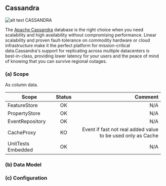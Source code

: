 
## Cassandra

![alt text](https://github.com/clun/ff4j/raw/master/ff4j-web/src/main/resources/static/db-cassandra.png "Cassandra Log") CASSANDRA

The [Apache Cassandra](target) database is the right choice when you need scalability 
and high availability without compromising performance. Linear scalability and proven 
fault-tolerance on commodity hardware or cloud infrastructure make it the perfect platform 
for mission-critical data.Cassandra's support for replicating across multiple datacenters is 
best-in-class, providing lower latency for your users and the peace of mind of knowing that 
you can survive regional outages.

### (a) Scope

As column data.

| Scope              | Status        | Comment  |
| ------------------ |:-------------:| --------:|
| FeatureStore       |       OK      |   N/A    |
| PropertyStore      |       OK      |   N/A    |
| EventRepository    |       OK      |   N/A    |
| CacheProxy         |       KO      | Event if fast not real added value to be used only as Cache |
| UnitTests Embedded |       OK      |   N/A    |


### (b) Data Model


### (c) Configuration
